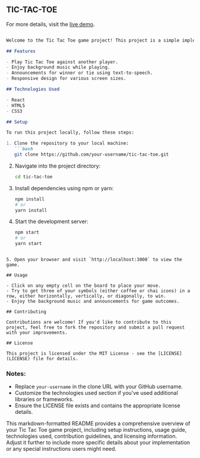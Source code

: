 ## TIC-TAC-TOE
For more details, visit the [live demo](https://tic-tac-7mzz9tqqn-mahak-pandeys-projects.vercel.app/).
```markdown

Welcome to the Tic Tac Toe game project! This project is a simple implementation of the classic game, built using React.

## Features

- Play Tic Tac Toe against another player.
- Enjoy background music while playing.
- Announcements for winner or tie using text-to-speech.
- Responsive design for various screen sizes.

## Technologies Used

- React
- HTML5
- CSS3

## Setup

To run this project locally, follow these steps:

1. Clone the repository to your local machine:
   ```bash
   git clone https://github.com/your-username/tic-tac-toe.git
   ```
   
2. Navigate into the project directory:
   ```bash
   cd tic-tac-toe
   ```

3. Install dependencies using npm or yarn:
   ```bash
   npm install
   # or
   yarn install
   ```

4. Start the development server:
   ```bash
   npm start
   # or
   yarn start
 ``` 

5. Open your browser and visit `http://localhost:3000` to view the game.

## Usage

- Click on any empty cell on the board to place your move.
- Try to get three of your symbols (either coffee or chai icons) in a row, either horizontally, vertically, or diagonally, to win.
- Enjoy the background music and announcements for game outcomes.

## Contributing

Contributions are welcome! If you'd like to contribute to this project, feel free to fork the repository and submit a pull request with your improvements.

## License

This project is licensed under the MIT License - see the [LICENSE](LICENSE) file for details.
```

### Notes:
- Replace `your-username` in the clone URL with your GitHub username.
- Customize the technologies used section if you've used additional libraries or frameworks.
- Ensure the LICENSE file exists and contains the appropriate license details.

This markdown-formatted README provides a comprehensive overview of your Tic Tac Toe game project, including setup instructions, usage guide, technologies used, contribution guidelines, and licensing information. Adjust it further to include more specific details about your implementation or any special instructions users might need.
